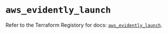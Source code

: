 # `aws_evidently_launch`

Refer to the Terraform Registory for docs: [`aws_evidently_launch`](https://www.terraform.io/docs/providers/aws/r/evidently_launch).
